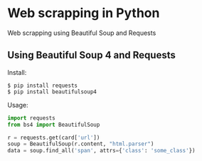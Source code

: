 # Web scrapping in Python
Web scrapping using Beautiful Soup and Requests


## Using Beautiful Soup 4 and Requests

Install:
```
$ pip install requests
$ pip install beautifulsoup4
```

Usage:
```python
import requests
from bs4 import BeautifulSoup

r = requests.get(card['url'])
soup = BeautifulSoup(r.content, "html.parser")
data = soup.find_all('span', attrs={'class': 'some_class'})
```
